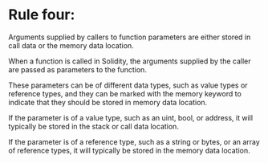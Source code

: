 # Rule four: 

Arguments supplied by callers to function parameters are either stored in call data or the memory data location.

When a function is called in Solidity, the arguments supplied by the caller are passed as parameters to the function. 

These parameters can be of different data types, such as value types or reference types, and they can be marked with the memory keyword to indicate that they should be stored in memory data location.

If the parameter is of a value type, such as an uint, bool, or address, it will typically be stored in the stack or call data location. 

If the parameter is of a reference type, such as a string or bytes, or an array of reference types, it will typically be stored in the memory data location.

